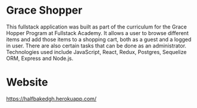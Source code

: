 # Grace Shopper

This fullstack application was built as part of the curriculum for the Grace Hopper Program at Fullstack Academy. It allows a user to browse different items and add those items to a shopping cart, both as a guest and a logged in user. There are also certain tasks that can be done as an administrator. Technologies used include JavaScript, React, Redux, Postgres, Sequelize ORM, Express and Node.js.

# Website

https://halfbakedgh.herokuapp.com/


